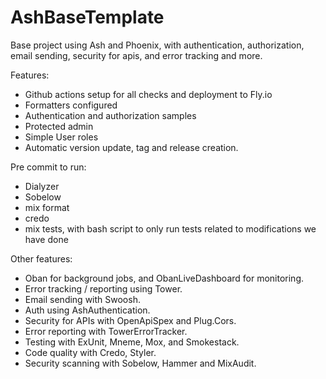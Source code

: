 # AshBaseTemplate

Base project using Ash and Phoenix, with authentication, authorization, email sending, security for apis, and error tracking and more.

Features:
- Github actions setup for all checks and deployment to Fly.io
- Formatters configured
- Authentication and authorization samples
- Protected admin
- Simple User roles
- Automatic version update, tag and release creation.

Pre commit to run:

- Dialyzer
- Sobelow
- mix format
- credo
- mix tests, with bash script to only run tests related to modifications we have done

Other features:

- Oban for background jobs, and ObanLiveDashboard for monitoring.
- Error tracking / reporting using Tower.
- Email sending with Swoosh.
- Auth using AshAuthentication.
- Security for APIs with OpenApiSpex and Plug.Cors.
- Error reporting with TowerErrorTracker.
- Testing with ExUnit, Mneme, Mox, and Smokestack.
- Code quality with Credo, Styler.
- Security scanning with Sobelow, Hammer and MixAudit.
